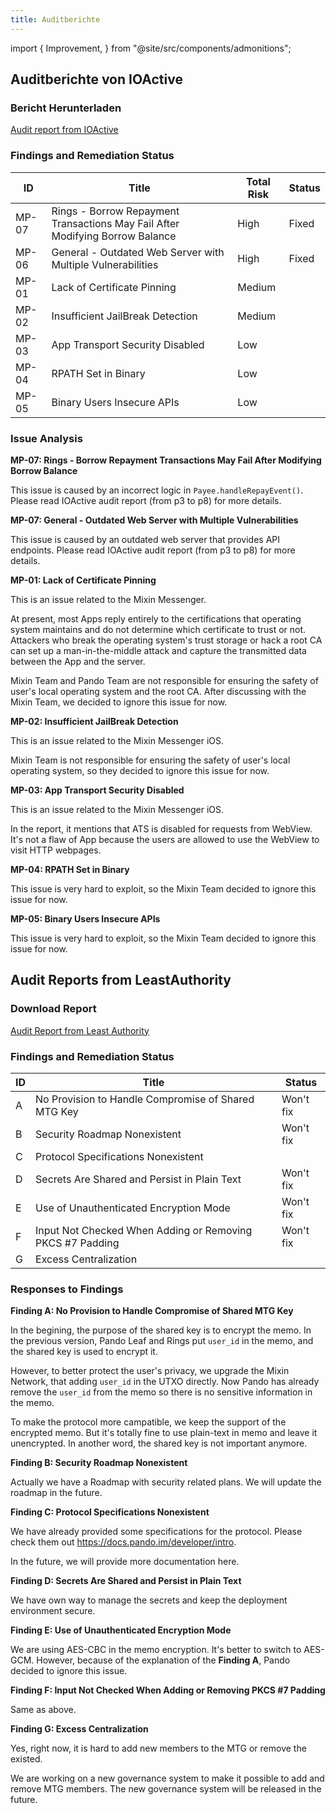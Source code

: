 ```yaml
---
title: Auditberichte
---
```


import { Improvement, } from "@site/src/components/admonitions";

<Improvement />

## Auditberichte von IOActive

### Bericht Herunterladen

[Audit report from IOActive](//docs.pando.im/reports/ioactive-report.pdf)

### Findings and Remediation Status

| ID    | Title                                                                         | Total Risk | Status |
| ----- | ----------------------------------------------------------------------------- | ---------- | ------ |
| MP-07 | Rings - Borrow Repayment Transactions May Fail After Modifying Borrow Balance | High       | Fixed  |
| MP-06 | General - Outdated Web Server with Multiple Vulnerabilities                   | High       | Fixed  |
| MP-01 | Lack of Certificate Pinning                                                   | Medium     |        |
| MP-02 | Insufficient JailBreak Detection                                              | Medium     |        |
| MP-03 | App Transport Security Disabled                                               | Low        |        |
| MP-04 | RPATH Set in Binary                                                           | Low        |        |
| MP-05 | Binary Users Insecure APIs                                                    | Low        |        |

### Issue Analysis

**MP-07: Rings - Borrow Repayment Transactions May Fail After Modifying Borrow Balance**

This issue is caused by an incorrect logic in `Payee.handleRepayEvent()`. Please read IOActive audit report (from p3 to p8) for more details.

**MP-07: General - Outdated Web Server with Multiple Vulnerabilities**

This issue is caused by an outdated web server that provides API endpoints. Please read IOActive audit report (from p3 to p8) for more details.

**MP-01: Lack of Certificate Pinning**

This is an issue related to the Mixin Messenger.

At present, most Apps reply entirely to the certifications that operating system maintains and do not determine which certificate to trust or not. Attackers who break the operating system's trust storage or hack a root CA can set up a man-in-the-middle attack and capture the transmitted data between the App and the server.

Mixin Team and Pando Team are not responsible for ensuring the safety of user's local operating system and the root CA. After discussing with the Mixin Team, we decided to ignore this issue for now.

**MP-02: Insufficient JailBreak Detection**

This is an issue related to the Mixin Messenger iOS.

Mixin Team is not responsible for ensuring the safety of user's local operating system, so they decided to ignore this issue for now.

**MP-03: App Transport Security Disabled**

This is an issue related to the Mixin Messenger iOS.

In the report, it mentions that ATS is disabled for requests from WebView. It's not a flaw of App because the users are allowed to use the WebView to visit HTTP webpages.

**MP-04: RPATH Set in Binary**

This issue is very hard to exploit, so the Mixin Team decided to ignore this issue for now.

**MP-05: Binary Users Insecure APIs**

This issue is very hard to exploit, so the Mixin Team decided to ignore this issue for now.

## Audit Reports from LeastAuthority

### Download Report

[Audit Report from Least Authority](//docs.pando.im/reports/least-authority-report.pdf)


### Findings and Remediation Status

| ID | Title                                                     | Status    |
| -- | --------------------------------------------------------- | --------- |
| A  | No Provision to Handle Compromise of Shared MTG Key       | Won't fix |
| B  | Security Roadmap Nonexistent                              | Won't fix |
| C  | Protocol Specifications Nonexistent                       |           |
| D  | Secrets Are Shared and Persist in Plain Text              | Won't fix |
| E  | Use of Unauthenticated Encryption Mode                    | Won't fix |
| F  | Input Not Checked When Adding or Removing PKCS #7 Padding | Won't fix |
| G  | Excess Centralization                                     |           |

### Responses to Findings

**Finding A: No Provision to Handle Compromise of Shared MTG Key**

In the begining, the purpose of the shared key is to encrypt the memo. In the previous version, Pando Leaf and Rings put `user_id` in the memo, and the shared key is used to encrypt it.

However, to better protect the user's privacy, we upgrade the Mixin Network, that adding `user_id` in the UTXO directly. Now Pando has already remove the `user_id` from the memo so there is no sensitive information in the memo.

To make the protocol more campatible, we keep the support of the encrypted memo. But it's totally fine to use plain-text in memo and leave it unencrypted. In another word, the shared key is not important anymore.

**Finding B: Security Roadmap Nonexistent**

Actually we have a Roadmap with security related plans. We will update the roadmap in the future.

**Finding C: Protocol Specifications Nonexistent**

We have already provided some specifications for the protocol. Please check them out https://docs.pando.im/developer/intro.

In the future, we will provide more documentation here.

**Finding D: Secrets Are Shared and Persist in Plain Text**

We have own way to manage the secrets and keep the deployment environment secure.

**Finding E: Use of Unauthenticated Encryption Mode**

We are using AES-CBC in the memo encryption. It's better to switch to AES-GCM. However, because of the explanation of the **Finding A**, Pando decided to ignore this issue.

**Finding F: Input Not Checked When Adding or Removing PKCS #7 Padding**

Same as above.

**Finding G: Excess Centralization**

Yes, right now, it is hard to add new members to the MTG or remove the existed.

We are working on a new governance system to make it possible to add and remove MTG members. The new governance system will be released in the future.

